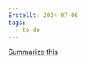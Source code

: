 ```yaml
---
Erstellt: 2024-07-06
tags:
  - to-do
---
```

[Summarize this](https://docs.px4.io/main/en/ros/external_position_estimation.html#reference-frames-and-ros)
